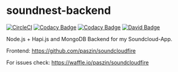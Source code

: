 # soundnest-backend


[![CircleCI](
https://circleci.com/gh/paszin/soundnest-backend.svg?style=shield&circle-token=fe54405da086168f6e24d784ee0e5252c5bfb61a
)](
https://circleci.com/gh/paszin/soundnest-backend)
[![Codacy Badge](https://api.codacy.com/project/badge/coverage/cbbf1e8432014ea6b19ecfa7caafb338)](https://www.codacy.com/app/pascalslogin/soundnest-backend)
[![Codacy Badge](https://api.codacy.com/project/badge/grade/cbbf1e8432014ea6b19ecfa7caafb338)](https://www.codacy.com/app/pascalslogin/soundnest-backend)
[![David Badge](https://david-dm.org/paszin/soundnest-backend.svg)](https://david-dm.org/paszin/soundnest-backend)



Node.js + Hapi.js and MongoDB Backend for my Soundcloud-App.

Frontend: https://github.com/paszin/soundcloudfire

For issues check: https://waffle.io/paszin/soundcloudfire

